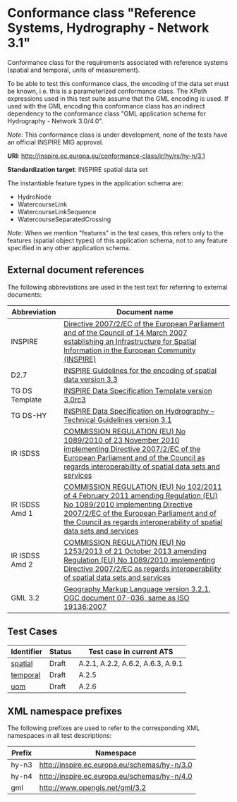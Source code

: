 # Conformance class "Reference Systems, Hydrography - Network 3.1"

Conformance class for the requirements associated with reference systems (spatial and temporal, units of measurement).

To be able to test this conformance class, the encoding of the data set must be known, i.e. this is a parameterized conformance class. The XPath expressions used in this test suite assume that the GML encoding is used. If used with the GML encoding this conformance class has an indirect dependency to the conformance class "GML application schema for Hydrography - Network 3.0/4.0".

*Note*: This conformance class is under development, none of the tests have an official INSPIRE MIG approval.

**URI**: http://inspire.ec.europa.eu/conformance-class/ir/hy/rs/hy-n/3.1

**Standardization target**: INSPIRE spatial data set

The instantiable feature types in the application schema are:

* HydroNode
* WatercourseLink
* WatercourseLinkSequence
* WatercourseSeparatedCrossing

*Note*: When we mention "features" in the test cases, this refers only to the features (spatial object types) of this application schema, not to any feature specified in any other application schema.

## External document references

The following abbreviations are used in the test text for referring to external documents:

Abbreviation                     | Document name
-------------------------------- | --------------------------------------------------
INSPIRE <a name="ref_INSPIRE"></a> | [Directive 2007/2/EC of the European Parliament and of the Council of 14 March 2007 establishing an Infrastructure for Spatial Information in the European Community (INSPIRE)](http://eur-lex.europa.eu/legal-content/EN/TXT/PDF/?uri=CELEX:32007L0002&from=EN)
D2.7 <a name="ref_D2_7"></a>   | [INSPIRE Guidelines for the encoding of spatial data version 3.3](http://inspire.jrc.ec.europa.eu/documents/Data_Specifications/D2.7_v3.3.pdf)
TG DS Template <a name="ref_TG_DS_tmpl"></a>   | [INSPIRE Data Specification Template version 3.0rc3](http://inspire.jrc.ec.europa.eu/documents/Data_Specifications/INSPIRE_DataSpecification_Template_v3.0rc3.pdf)
TG DS-HY <a name="ref_TG_DS_HY"></a>   | [INSPIRE Data Specification on Hydrography – Technical Guidelines version 3.1](http://inspire.ec.europa.eu/documents/Data_Specifications/INSPIRE_DataSpecification_HY_v3.1.pdf)
IR ISDSS <a name="ref_IR_ISDSS"></a>   | [COMMISSION REGULATION (EU) No 1089/2010 of 23 November 2010 implementing Directive 2007/2/EC of the European Parliament and of the Council as regards interoperability of spatial data sets and services](http://eur-lex.europa.eu/legal-content/EN/TXT/PDF/?uri=OJ:L:2010:323:FULL&from=EN)
IR ISDSS Amd 1 <a name="ref_IR_ISDSS_Amd1"></a>   | [COMMISSION REGULATION (EU) No 102/2011 of 4 February 2011 amending Regulation (EU) No 1089/2010 implementing Directive 2007/2/EC of the European Parliament and of the Council as regards interoperability of spatial data sets and services](http://eur-lex.europa.eu/legal-content/EN/TXT/PDF/?uri=CELEX:32011R0102&from=EN)
IR ISDSS Amd 2 <a name="ref_IR_ISDSS_Amd2"></a>   | [COMMISSION REGULATION (EU) No 1253/2013 of 21 October 2013 amending Regulation (EU) No 1089/2010 implementing Directive 2007/2/EC as regards interoperability of spatial data sets and services](http://eur-lex.europa.eu/LexUriServ/LexUriServ.do?uri=OJ:L:2013:331:0001:0267:EN:PDF)
GML 3.2 <a name="ref_GML32"/>  | [Geography Markup Language version 3.2.1, OGC document 07-036, same as ISO 19136:2007](http://portal.opengeospatial.org/files/?artifact_id=20509) 

## Test Cases

| Identifier                                                        | Status   | Test case in current ATS  |
| ----------------------------------------------------------------- | -------- | ------------ |
| [spatial](spatial.md)  | Draft  | A.2.1, A.2.2, A.6.2, A.6.3, A.9.1  |
| [temporal](temporal.md)  | Draft  | A.2.5  |
| [uom](uom.md)  | Draft  | A.2.6  |

## XML namespace prefixes <a name="namespaces"></a>

The following prefixes are used to refer to the corresponding XML namespaces in all test descriptions:

Prefix         | Namespace
-------------- | -------------------------------------------------
hy-n3          | http://inspire.ec.europa.eu/schemas/hy-n/3.0
hy-n4          | http://inspire.ec.europa.eu/schemas/hy-n/4.0
gml            | http://www.opengis.net/gml/3.2

